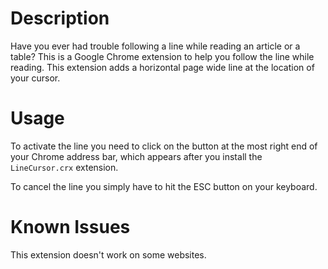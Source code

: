 Description
===========
Have you ever had trouble following a line while reading an article or a table?
This is a Google Chrome extension to help you follow the line while reading. This extension adds a horizontal page wide line at the location of your cursor. 

Usage
=====
To activate the line you need to click on the button at the most right end of your Chrome address bar, which appears after you install the ``LineCursor.crx`` extension. 

To cancel the line you simply have to hit the ESC button on your keyboard.

Known Issues
============
This extension doesn't work on some websites.
